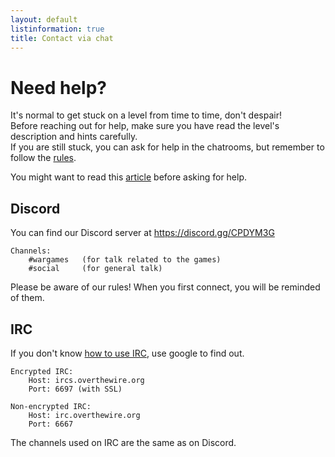 ```yaml
---
layout: default
listinformation: true
title: Contact via chat
---
```


Need help?
==========

It's normal to get stuck on a level from time to time, don't despair!<br>
Before reaching out for help, make sure you have read the level's description and hints carefully.<br>
If you are still stuck, you can ask for help in the chatrooms, but remember to follow the [rules].

You might want to read this [article] before asking for help. 

Discord
-------

You can find our Discord server at <https://discord.gg/CPDYM3G>

	Channels: 
		#wargames 	(for talk related to the games)
		#social 	(for general talk)

Please be aware of our rules! When you first connect, you will be reminded of them.

IRC
---

If you don't know [how to use IRC][], use google to find out.

	Encrypted IRC:
		Host: ircs.overthewire.org
		Port: 6697 (with SSL)

	Non-encrypted IRC:
		Host: irc.overthewire.org
		Port: 6667

The channels used on IRC are the same as on Discord.

[how to use IRC]: https://en.wikipedia.org/wiki/Wikipedia:IRC/Tutorial
[article]: http://catb.org/~esr/faqs/smart-questions.html
[rules]: /rules